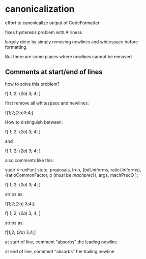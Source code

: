 # canonicalization

effort to canonicalize output of CodeFormatter



fixes hysteresis problem with Airiness




largely done by simply removing newlines and whitespace before formatting.




But there are some places where newlines cannot be removed




## Comments at start/end of lines


how to solve this problem?

f[
1;
2; (*2a*)
3;
4;
]





first remove all whitespace and newlines:

f[1;2;(*2a*)3;4;]




How to distinguish between:


f[
1;
2; (*2a*)
3;
4;
]


and





f[
1;
2;
(*2a*)
3;
4;
]






also comments like this:

state = runFun[
    state, proposals, lrun, {bdUniforms, ratioUniforms},
    {ratioCommonFactor, p (*must be machprec*)}, args, machPrecQ
];














f[
1;
2; (*2a*)
3;
4;
]

strips as:

f[1;2;(*2a*)
3;4;]






f[
1;
2;
(*2a*)
3;
4;
]

strips as:

f[1;2;
(*2a*)
3;4;]







at start of line, comment "absorbs" the leading newline

at end of line, comment "absorbs" the trailing newline



















